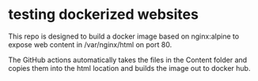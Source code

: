 
# testing dockerized websites
This repo is designed to build a docker image based on nginx:alpine to expose web content in /var/nginx/html on port 80. 

The GitHub actions automatically takes the files in the Content folder and copies them into the html location and builds the image out to docker hub. 
